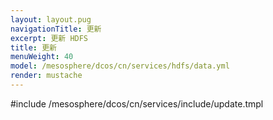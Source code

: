 ```yaml
---
layout: layout.pug
navigationTitle: 更新
excerpt: 更新 HDFS
title: 更新
menuWeight: 40
model: /mesosphere/dcos/cn/services/hdfs/data.yml
render: mustache
---
```


#include /mesosphere/dcos/cn/services/include/update.tmpl

